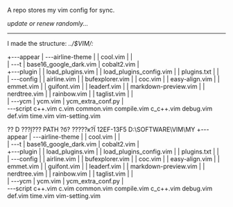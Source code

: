 A repo stores my vim config for sync.

*update or renew randomly...*

---

I made the structure:
*../$VIM/:*

+---appear
|   \---airline-theme
|       |   cool.vim
|       |   
|       \---t
|               base16_google_dark.vim
|               cobalt2.vim
|               
+---plugin
|   |   load_plugins.vim
|   |   load_plugins_config.vim
|   |   plugins.txt
|   |   
|   \---config
|       |   airline.vim
|       |   bufexplorer.vim
|       |   coc.vim
|       |   easy-align.vim
|       |   emmet.vim
|       |   guifont.vim
|       |   leaderf.vim
|       |   markdown-preview.vim
|       |   nerdtree.vim
|       |   rainbow.vim
|       |   taglist.vim
|       |   
|       \---ycm
|               ycm.vim
|               ycm_extra_conf.py
|               
\---script
        c++.vim
        c.vim
        common.vim
        compile.vim
        c_c++.vim
        debug.vim
        def.vim
        time.vim
        vim-setting.vim
        
?? D ???ļ??? PATH ?б?
?????к?Ϊ 12EF-13F5
D:\SOFTWARE\VIM\MY
+---appear
|   \---airline-theme
|       |   cool.vim
|       |   
|       \---t
|               base16_google_dark.vim
|               cobalt2.vim
|               
+---plugin
|   |   load_plugins.vim
|   |   load_plugins_config.vim
|   |   plugins.txt
|   |   
|   \---config
|       |   airline.vim
|       |   bufexplorer.vim
|       |   coc.vim
|       |   easy-align.vim
|       |   emmet.vim
|       |   guifont.vim
|       |   leaderf.vim
|       |   markdown-preview.vim
|       |   nerdtree.vim
|       |   rainbow.vim
|       |   taglist.vim
|       |   
|       \---ycm
|               ycm.vim
|               ycm_extra_conf.py
|               
\---script
        c++.vim
        c.vim
        common.vim
        compile.vim
        c_c++.vim
        debug.vim
        def.vim
        time.vim
        vim-setting.vim
        
